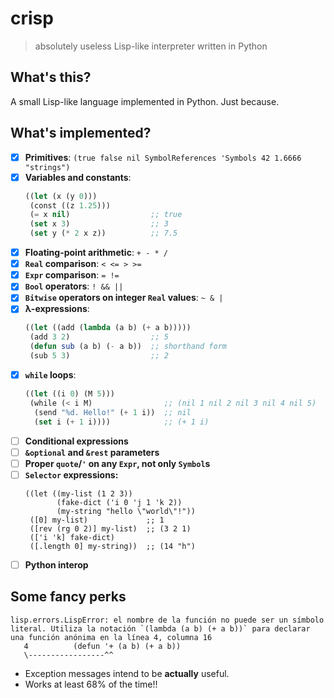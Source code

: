 # crisp
> absolutely useless Lisp-like interpreter written in Python
## What's this?
A small Lisp-like language implemented in Python. Just because.

## What's implemented?
- [x] **Primitives**: `(true false nil SymbolReferences 'Symbols 42 1.6666 "strings")`
- [x] **Variables and constants**:
  ```lisp
  ((let (x (y 0)))
   (const ((z 1.25)))
   (= x nil)                  ;; true
   (set x 3)                  ;; 3
   (set y (* 2 x z))          ;; 7.5
  ``` 
- [x] **Floating-point arithmetic**: `+ - * /`
- [x] **`Real` comparison**: `< <= > >=`
- [x] **`Expr` comparison**: `= !=`
- [x] **`Bool` operators**: `! && ||`
- [x] **`Bitwise` operators on integer `Real` values**: `~ & |`
- [x] **λ-expressions**: 
  ```lisp
  ((let ((add (lambda (a b) (+ a b)))))
   (add 3 2)                  ;; 5
   (defun sub (a b) (- a b))  ;; shorthand form
   (sub 5 3)                  ;; 2
  ```
- [x] **`while` loops**:
  ```lisp
  ((let ((i 0) (M 5)))
   (while (< i M)                ;; (nil 1 nil 2 nil 3 nil 4 nil 5)
    (send "%d. Hello!" (+ 1 i))  ;; nil
    (set i (+ 1 i))))            ;; (+ 1 i)
  ```
- [ ] **Conditional expressions**
- [ ] **`&optional` and `&rest` parameters**
- [ ] **Proper `quote`/`'` on any `Expr`, not only `Symbol`s**
- [ ] **`Selector` expressions:**
  ```
  ((let ((my-list (1 2 3))
         (fake-dict ('i 0 'j 1 'k 2))
         (my-string "hello \"world\"!"))
   ([0] my-list)             ;; 1
   ([rev (rg 0 2)] my-list)  ;; (3 2 1)
   (['i 'k] fake-dict)
   ([.length 0] my-string))  ;; (14 "h")
  ```
- [ ] **Python interop**

## Some fancy perks
```
lisp.errors.LispError: el nombre de la función no puede ser un símbolo literal. Utiliza la notación `(lambda (a b) (+ a b))` para declarar una función anónima en la línea 4, columna 16
   4          (defun '+ (a b) (+ a b))
   \-----------------^^
```

- Exception messages intend to be __actually__ useful.
- Works at least 68% of the time!! 